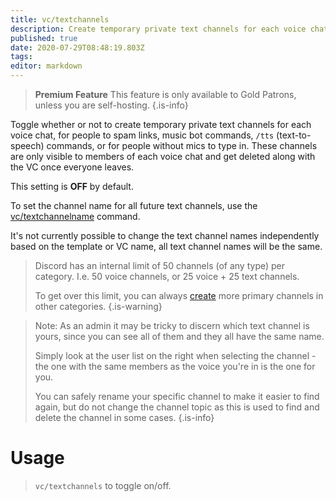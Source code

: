 ```yaml
---
title: vc/textchannels
description: Create temporary private text channels for each voice chat
published: true
date: 2020-07-29T08:48:19.803Z
tags: 
editor: markdown
---
```


> **Premium Feature**
> This feature is only available to Gold Patrons, unless you are self-hosting.
{.is-info}


Toggle whether or not to create temporary private text channels for each voice chat, for people to spam links, music bot commands, `/tts` (text-to-speech) commands, or for people without mics to type in. These channels are only visible to members of each voice chat and get deleted along with the VC once everyone leaves.

This setting is **OFF** by default.

To set the channel name for all future text channels, use the [vc/textchannelname](/command/textchannelname) command.

It's not currently possible to change the text channel names independently based on the template or VC name, all text channel names will be the same.

> Discord has an internal limit of 50 channels (of any type) per category. I.e. 50 voice channels, or 25 voice + 25 text channels.
> 
> To get over this limit, you can always [create](/command/create) more primary channels in other categories.
{.is-warning}

> Note: As an admin it may be tricky to discern which text channel is yours, since you can see all of them and they all have the same name. 
> 
> Simply look at the user list on the right when selecting the channel - the one with the same members as the voice you're in is the one for you.
> 
> You can safely rename your specific channel to make it easier to find again, but do not change the channel topic as this is used to find and delete the channel in some cases.
{.is-info}

# Usage

> `vc/textchannels` to toggle on/off.